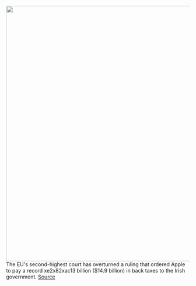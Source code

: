<img src='https://cdn.vox-cdn.com/thumbor/W7g6FD5_sVv4Q2icF2StulZRB-A=/0x0:2040x1360/1200x800/filters:focal(857x517:1183x843)/cdn.vox-cdn.com/uploads/chorus_image/image/67059513/acastro_180604_1777_apple_wwdc_0001.0.jpg' width='700px' /><br/>
The EU's second-highest court has overturned a ruling that ordered Apple to pay a record xe2x82xac13 billion ($14.9 billion) in back taxes to the Irish government.
<a href='https://www.theverge.com/2020/7/15/21325325/apple-eu-ireland-back-taxes-13-billion-overturned-appealed'> Source <a/>
